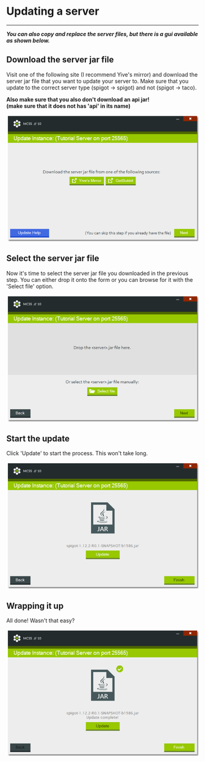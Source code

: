 # Updating a server

---

***You can also copy and replace the server files, but there is a gui available as shown below.***

## Download the server jar file

Visit one of the following site (I recommend Yive's mirror) and download the server jar file that you want to update your server to. Make sure that you update to the correct server type (spigot -> spigot) and not (spigot -> taco).

**Also make sure that you also don't download an api jar!<br>(make sure that it does not has 'api' in its name)**

![Screenshot of the Update Instance window](assets/screenshots/update_server_links.png)

## Select the server jar file

Now it's time to select the server jar file you downloaded in the previous step. You can either drop it onto the form or you can browse for it with the 'Select file' option.

![Screenshot of the Update Instance window where you can select your server file](assets/screenshots/update_server_files.png)

## Start the update

Click 'Update' to start the process. This won't take long.

![Screenshot of the Update Instance window with an update button where you can update the selected server file](assets/screenshots/update_server_update.png)

## Wrapping it up

All done! Wasn't that easy?

![Screenshot of the Update Instance window after successfully updating a server](assets/screenshots/update_server_complete.png)
